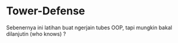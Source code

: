 # Tower-Defense
Sebenernya ini latihan buat ngerjain tubes OOP, tapi mungkin bakal dilanjutin (who knows) ?
